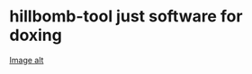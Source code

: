 # hillbomb-tool just software for doxing
[Image alt](https://github.com/alexandrvoami/hillbomb-tool/blob/main/photo_2023-11-18_11-40-22.jpg)
